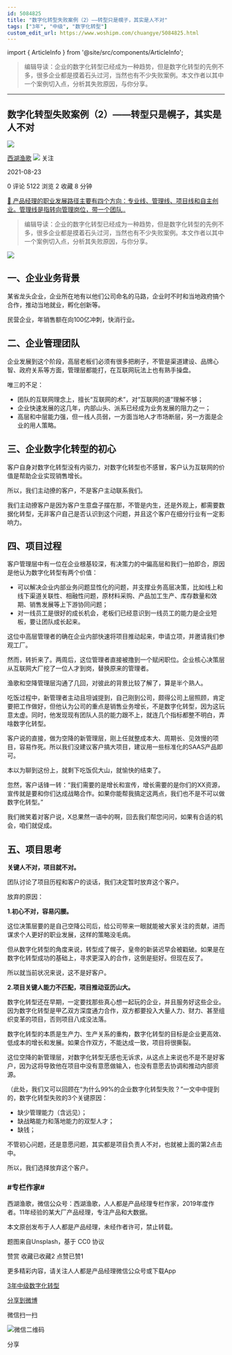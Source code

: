 ```yaml
---
id: 5084825
title: "数字化转型失败案例（2）——转型只是幌子，其实是人不对"
tags: ["3年", "中级", "数字化转型"]
custom_edit_url: https://www.woshipm.com/chuangye/5084825.html
---
```

import { ArticleInfo } from '@site/src/components/ArticleInfo';

<ArticleInfo
    author="西湖渔歌"
    authorLink="https://www.woshipm.com/u/911165"
    published="2021-08-23"
    views={5122}
    comments={0}
    collects={2}
/>

> 编辑导读：企业的数字化转型已经成为一种趋势，但是数字化转型的先例不多，很多企业都是摸着石头过河，当然也有不少失败案例。本文作者以其中一个案例切入点，分析其失败原因，与你分享。

---

## 数字化转型失败案例（2）——转型只是幌子，其实是人不对

[![](https://image.woshipm.com/wp-files/2019/11/cN38uEqGz1SCkzPeeDZc.jpg!/both/72x72)](https://www.woshipm.com/u/911165)

[西湖渔歌](https://www.woshipm.com/u/911165) ![](https://static.woshipm.com/tag/1121_1@2x.png) 关注

2021-08-23

0 评论 5122 浏览 2 收藏 8 分钟

[🔗 产品经理的职业发展路径主要有四个方向：专业线、管理线、项目线和自主创业。管理线是指转向管理岗位，带一个团队..](https://ke.qidianla.com/courses/90pm)

> 编辑导读：企业的数字化转型已经成为一种趋势，但是数字化转型的先例不多，很多企业都是摸着石头过河，当然也有不少失败案例。本文作者以其中一个案例切入点，分析其失败原因，与你分享。

![](https://image.woshipm.com/wp-files/2021/08/lvIr5TLVgL50asPMGVNJ.jpg)

## 一、企业业务背景

某省龙头企业，企业所在地有以他们公司命名的马路，企业时不时和当地政府搞个合作，推动当地就业，孵化创新等。

民营企业，年销售额在向100亿冲刺，快消行业。

## 二、企业管理团队

企业发展到这个阶段，高层老板们必须有很多把刷子，不管是渠道建设、品牌心智、政府关系等方面，管理层都能打，在互联网玩法上也有熟手操盘。

唯三的不足：

*   团队的互联网理念上，擅长“互联网的术”，对“互联网的道”理解不够；
*   企业快速发展的这几年，内部山头、派系已经成为业务发展的阻力之一；
*   高层和中层能力强，但一线人员弱，一方面当地人才市场断层，另一方面是企业的用人策略。

## 三、企业数字化转型的初心

客户自身对数字化转型没有内驱力，对数字化转型也不感冒，客户认为互联网的价值是帮助企业实现销售增长。

所以，我们主动撩的客户，不是客户主动联系我们。

我们主动撩客户是因为客户生意盘子摆在那，不管是内生，还是外观上，都需要数据化转型，无非客户自己是否认识到这个问题，并且这个客户在细分行业有一定影响力。

## 四、项目过程

客户管理层中有一位在企业根基较深，有决策力的中偏高层和我们一拍即合，原因是他认为数字化转型有两个价值：

*   可以解决企业内部业务问题显性化的问题，并支撑业务高层决策，比如线上和线下渠道关联性、相融性问题，原材料采购、产品加工生产、库存数量和效期、销售发展等上下游协同问题；
*   对一线员工是很好的成长机会，老板们已经意识到一线员工的能力是企业短板，要让团队成长起来。

这位中高层管理者的确在企业内部快速将项目推动起来，申请立项，并邀请我们参观工厂。

然而，转折来了。两周后，这位管理者直接被撸到一个赋闲职位。企业核心决策层从互联网大厂挖了一位人才到岗，替换原来的管理者。

渔歌和空降管理层沟通了几回，对彼此的背景比较了解了，算是半个熟人。

吃饭过程中，新管理者主动且坦诚提到，自己刚到公司，颇得公司上层照顾，肯定要把工作做好，但他认为公司的重点是销售业务增长，不是数字化转型，因为这玩意太虚。同时，他发现现有团队人员的能力跟不上，就连几个指标都整不明白，弄啥数字化转型。

客户说的直接，做为空降的新管理层，刚上任就整成本大、周期长、见效慢的项目，容易作死。所以我们没建议客户搞大项目，建议用一些标准化的SAAS产品即可。

本以为聊到这份上，就剩下吃饭侃大山，就愉快的结束了。

忽然，客户话锋一转：“我们需要的是增长和宣传，增长需要的是你们的XX资源，宣传就是要和你们达成战略合作。如果你能帮我搞定这两点，我们也不是不可以做数字化转型。”

我们微笑着对客户说，X总果然一语中的啊，回去我们帮您问问，如果有合适的机会，咱们就促成。

## 五、项目思考

**关键人不对，项目就不对。**

团队讨论了项目历程和客户的谈话，我们决定暂时放弃这个客户。

放弃的原因：

**1.初心不对，容易闪腰。**

这位决策层要的是自己空降公司后，给公司带来一眼就能被大家关注的贡献，进而谋求个人更好的职业发展，这样的策略没毛病。

但从数字化转型的角度来说，转型成了幌子，皇帝的新装迟早会被戳破。如果是在数字化转型成功的基础上，寻求更深入的合作，这倒是挺好。但现在反了。

所以就当前状况来说，这不是好客户。

**2.项目关键人能力不匹配，项目推动亚历山大。**

数字化转型还在早期，一定要找那些真心想一起玩的企业，并且服务好这些企业。因为数字化转型是甲乙双方深度通力合作，双方都要投入大量人力、财力、甚至组织变革的项目，否则项目八成没法落。

数字化转型的本质是生产力、生产关系的重构，数字化转型的目标是企业更高效、低成本的增长和发展。如果合作双方，不能达成一致，项目将很撕裂。

这位空降的新管理层，对数字化转型无感也无诉求，从这点上来说也不是不是好客户，因为这将导致他在项目中没有意愿做输入，也没有意愿去协调和推动内部资源。

（此处，我们又可以回顾在“为什么99%的企业数字化转型失败？”一文中中提到的，数字化转型失败的3个关键原因：

*   缺少管理能力（含远见）；
*   缺战略能力和落地能力的双型人才；
*   缺钱；

不管初心问题，还是意愿问题，其实都是项目负责人不对，也就被上面的第2点击中。

所以，我们选择放弃这个客户。

### #专栏作家#

西湖渔歌，微信公众号：西湖渔歌，人人都是产品经理专栏作家，2019年度作者。11年经验的某大厂产品经理，专注产品和大数据。

本文原创发布于人人都是产品经理，未经作者许可，禁止转载。

题图来自Unsplash，基于 CC0 协议

赞赏 收藏已收藏2 点赞已赞1

更多精彩内容，请关注人人都是产品经理微信公众号或下载App

[3年](https://www.woshipm.com/tag/3%e5%b9%b4)[中级](https://www.woshipm.com/tag/%e4%b8%ad%e7%ba%a7)[数字化转型](https://www.woshipm.com/tag/%e6%95%b0%e5%ad%97%e5%8c%96%e8%bd%ac%e5%9e%8b)

[分享到微博](https://service.weibo.com/share/share.php?appkey=2775287854&title=数字化转型失败案例（2）——转型只是幌子，其实是人不对&url=https://www.woshipm.com/chuangye/5084825.html&pic=https://image.woshipm.com/wp-files/2021/08/lvIr5TLVgL50asPMGVNJ.jpg)

微信扫一扫

![微信二维码](https://api.pwmqr.com/qrcode/create/?url=https://www.woshipm.com/chuangye/5084825.html)

分享